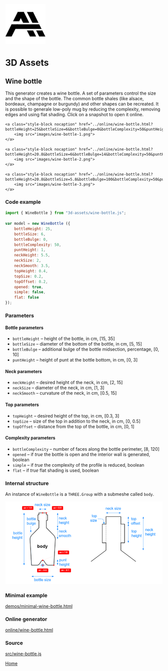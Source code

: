<img class="logo" src="../assets/logo/logo.png">


# 3D Assets


## Wine bottle


This generator creates a wine bottle. A set of parameters
control the size and the shape of the bottle. The common
bottle shales (like alsace, bordeaux, champagne or burgundy)
and other shapes can be recreated. It is possible to generale
low-poly mug by reducing the complexity, removing edges and
using flat shading. Click on a snapshot to open it online.

<p class="gallery">

	<a class="style-block nocaption" href="../online/wine-bottle.html?bottleHeight=25&bottleSize=6&bottleBulge=0&bottleComplexity=50&puntHeight=1&neckHeight=5.5&neckSize=2&neckSmooth=3.5&topHeight=0.4&topSize=0.2&topOffset=0.2&opened=true&simple=false&flat=false">
		<img src="images/wine-bottle-1.png">
	</a>

	<a class="style-block nocaption" href="../online/wine-bottle.html?bottleHeight=20.8&bottleSize=6&bottleBulge=14&bottleComplexity=50&puntHeight=1&neckHeight=5.5&neckSize=2&neckSmooth=1.81&topHeight=2.7&topSize=0.18&topOffset=0&opened=true&simple=false&flat=false">
		<img src="images/wine-bottle-2.png">
	</a>

	<a class="style-block nocaption" href="../online/wine-bottle.html?bottleHeight=20.8&bottleSize=5.8&bottleBulge=100&bottleComplexity=50&puntHeight=1&neckHeight=7.07&neckSize=1.84&neckSmooth=5&topHeight=1.57&topSize=0.15&topOffset=0&opened=true&simple=false&flat=false">
		<img src="images/wine-bottle-3.png">
	</a>

</p>


### Code example


```js
import { WineBottle } from "3d-assets/wine-bottle.js";

var model = new WineBottle ({
	bottleHeight: 25,
	bottleSize: 6,
	bottleBulge: 0,
	bottleComplexity: 50,
	puntHeight: 1,
	neckHeight: 5.5,
	neckSize: 2,
	neckSmooth: 3.5,
	topHeight: 0.4,
	topSize: 0.2,
	topOffset: 0.2,
	opened: true,
	simple: false,
	flat: false
});
```


### Parameters

#### Bottle parameters

* `bottleHeight` &ndash; height of the bottle, in cm, [15, 35]
* `bottleSize` &ndash; diameter of the bottom of the bottle, in cm, [5, 15]
* `bottleBulge` &ndash; additional bulge of the bottle midsection, percentage, [0, 10]
* `puntHeight` &ndash; height of punt at the bottle bottom, in cm, [0, 3]
	
#### Neck parameters

* `neckHeight` &ndash; desired height of the neck, in cm, [2, 15]
* `neckSize` &ndash; diameter of the neck, in cm, [1, 3]
* `neckSmooth` &ndash; curvature of the neck, in cm, [0.5, 15]
	
#### Top parameters

* `topHeight` &ndash; desired height of the top, in cm, [0.3, 3]
* `topSize` &ndash; size of the top in addition to the neck, in cm, [0, 0.5]
* `topOffset` &ndash; distance from the top of the bottle, in cm, [0, 1]

#### Complexity parameters

* `bottleComplexity` &ndash; number of faces along the bottle perimeter, [8, 120]
* `opened` &ndash; if *true* the bottle is open and the interior wall is generated, boolean
* `simple` &ndash; if *true* the complexity of the profile is reduced, boolean
* `flat` &ndash; if *true* flat shading is used, boolean
	
	
### Internal structure

An instance of `WineBottle` is a `THREE.Group` with a submeshe
called `body`. 

<img src="images/wine-bottle-scheme.png">


### Minimal example

[demos/minimal-wine-bottle.html](../demos/minimal-wine-bottle.html)


### Online generator

[online/wine-bottle.html](../online/wine-bottle.html)


### Source

[src/wine-bottle.js](https://github.com/boytchev/assets/blob/main/src/wine-bottle.js)

		
<div class="footnote">
	<a href="../">Home</a>
</div>